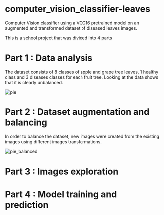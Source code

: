 # computer_vision_classifier-leaves
Computer Vision classifier using a VGG16 pretrained model on an augmented and transformed dataset of diseased leaves images.

This is a school project that was divided into 4 parts

# Part 1 : Data analysis

The dataset consists of 8 classes of apple and grape tree leaves, 1 healthy class and 3 diseases classes for each fruit tree.
Looking at the data shows that it is clearly unbalanced.

![pie](https://github.com/E33aS42/computer_vision_classifier-leaves/assets/66993020/b3bdfbaa-d3bf-4e56-8c79-0b1eeeafebad)

# Part 2 : Dataset augmentation and balancing

In order to balance the dataset, new images were created from the existing images using different images transformations.



![pie_balanced](https://github.com/E33aS42/computer_vision_classifier-leaves/assets/66993020/cf912c2d-c636-472f-be4e-a7c945dc84e9)


# Part 3 : Images exploration


# Part 4 : Model training and prediction
